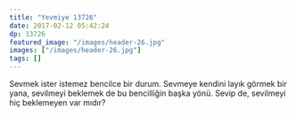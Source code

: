 ```yaml
---
title: "Yevmiye 13726"
date: 2017-02-12 05:42:24
dp: 13726
featured_image: "/images/header-26.jpg"
images: ["/images/header-26.jpg"]
tags: []
---
```




Sevmek ister istemez bencilce bir durum. Sevmeye kendini layık görmek bir yana,
sevilmeyi beklemek de bu bencilliğin başka yönü. Sevip de, sevilmeyi hiç
beklemeyen var mıdır?



